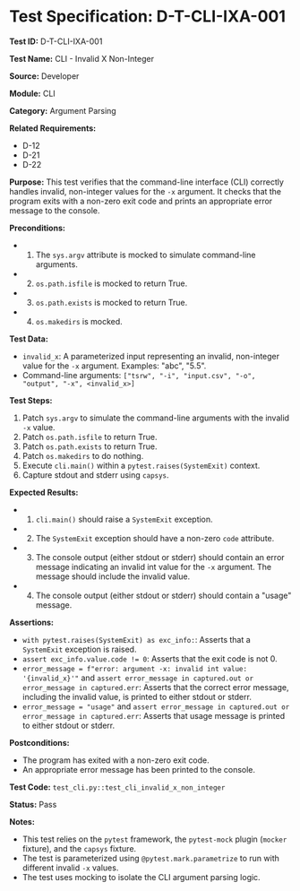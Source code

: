 # Test Specification: D-T-CLI-IXA-001

**Test ID:** D-T-CLI-IXA-001

**Test Name:** CLI - Invalid X Non-Integer

**Source:** Developer

**Module:** CLI

**Category:** Argument Parsing

**Related Requirements:**

*   D-12
*   D-21
*   D-22

**Purpose:**
This test verifies that the command-line interface (CLI) correctly handles invalid, non-integer values for the `-x` argument. It checks that the program exits with a non-zero exit code and prints an appropriate error message to the console.

**Preconditions:**

*   1) The `sys.argv` attribute is mocked to simulate command-line arguments.
*   2) `os.path.isfile` is mocked to return True.
*   3) `os.path.exists` is mocked to return True.
*   4) `os.makedirs` is mocked.

**Test Data:**

*   `invalid_x`: A parameterized input representing an invalid, non-integer value for the `-x` argument. Examples: "abc", "5.5".
*   Command-line arguments: `["tsrw", "-i", "input.csv", "-o", "output", "-x", <invalid_x>]`

**Test Steps:**

1.  Patch `sys.argv` to simulate the command-line arguments with the invalid `-x` value.
2.  Patch `os.path.isfile` to return True.
3.  Patch `os.path.exists` to return True.
4.  Patch `os.makedirs` to do nothing.
5.  Execute `cli.main()` within a `pytest.raises(SystemExit)` context.
6.  Capture stdout and stderr using `capsys`.

**Expected Results:**

*   1) `cli.main()` should raise a `SystemExit` exception.
*   2) The `SystemExit` exception should have a non-zero `code` attribute.
*   3) The console output (either stdout or stderr) should contain an error message indicating an invalid int value for the `-x` argument. The message should include the invalid value.
*   4) The console output (either stdout or stderr) should contain a "usage" message.

**Assertions:**

*   `with pytest.raises(SystemExit) as exc_info:`: Asserts that a `SystemExit` exception is raised.
*   `assert exc_info.value.code != 0`: Asserts that the exit code is not 0.
*   `error_message = f"error: argument -x: invalid int value: '{invalid_x}'"` and `assert error_message in captured.out or error_message in captured.err`: Asserts that the correct error message, including the invalid value, is printed to either stdout or stderr.
*   `error_message = "usage"` and `assert error_message in captured.out or error_message in captured.err`: Asserts that usage message is printed to either stdout or stderr.

**Postconditions:**

*   The program has exited with a non-zero exit code.
*   An appropriate error message has been printed to the console.

**Test Code:** `test_cli.py::test_cli_invalid_x_non_integer`

**Status:** Pass

**Notes:**

*   This test relies on the `pytest` framework, the `pytest-mock` plugin (`mocker` fixture), and the `capsys` fixture.
*   The test is parameterized using `@pytest.mark.parametrize` to run with different invalid `-x` values.
*   The test uses mocking to isolate the CLI argument parsing logic.
